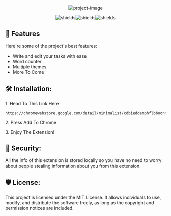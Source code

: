 <p align="center"><img src="https://socialify.git.ci/DcYhLa/MinimaList/image?description=1&amp;descriptionEditable=A%20simple%20to-do%20list%20extension%20with%20a%20built%20in%20word%20counter%20and%20sort%20tasks%20function.&amp;font=Inter&amp;name=1&amp;owner=1&amp;pattern=Solid&amp;theme=Auto" alt="project-image"></p>

<p align="center"><img src="https://img.shields.io/github/license/DcYhLa/MinimaList" alt="shields"><img src="https://img.shields.io/github/last-commit/DcYhLa/MinimaList" alt="shields"><img src="https://img.shields.io/github/languages/count/DcYhLa/MinimaList" alt="shields"></p>
  
<h2>🧐 Features</h2>

Here're some of the project's best features:

*   Write and edit your tasks with ease
*   Word counter
*   Multiple themes
*   More To Come

<h2>🛠️ Installation:</h2>

<p>1. Head To This Link Here</p>

```
https://chromewebstore.google.com/detail/minimalist/cdbieddamphflbboonfcogbjialjakhb
```

<p>2. Press Add To Chrome</p>

<p>3. Enjoy The Extension!</p>

<h2>👮 Security:</h2>

<p>All the info of this extension is stored locally so you have no need to worry about people stealing information about you from this extension. </p>

<h2>🛡️ License:</h2>

This project is licensed under the MIT License. It allows individuals to use, modify, and distribute the software freely, as long as the copyright and permission notices are included. 
